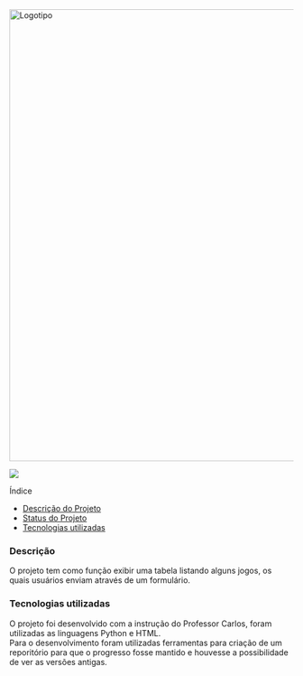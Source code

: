 <img align="center" width="800" left="600" src="https://user-images.githubusercontent.com/108819499/191881304-150429f8-e986-46d4-8c8b-02ca7a44f6ec.jpg" alt="Logotipo">



<p align="left">
<img src="http://img.shields.io/static/v1?label=STATUS&message=%20DESENVOLVIMENTO&color=GREEN&style=for-the-badge"/>
</p
  

<h3> Índice </h3>

* [Descrição do Projeto](#descrição-do-projeto)
* [Status do Projeto](#status-do-Projeto)
* [Tecnologias utilizadas](#tecnologias-utilizadas)

<h3> Descrição </h3>
<p> O projeto tem como função exibir uma tabela listando alguns jogos, os quais usuários enviam através de um formulário.</p>

<h3> Tecnologias utilizadas </h3>
<p> O projeto foi desenvolvido com a instrução do Professor Carlos, foram utilizadas as linguagens Python e HTML.<br>Para o desenvolvimento foram utilizadas ferramentas para criação de um reporitório para que o progresso fosse mantido e houvesse a possibilidade de ver as versões antigas.</p> 


